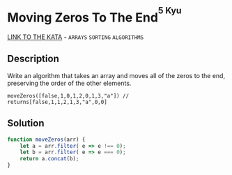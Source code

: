 # Moving Zeros To The End<sup><sup>5 Kyu</sup></sup>
[LINK TO THE KATA](https://www.codewars.com/kata/52597aa56021e91c93000cb0) - `ARRAYS` `SORTING` `ALGORITHMS`

## Description
Write an algorithm that takes an array and moves all of the zeros to the end, preserving the order of the other elements.
```
moveZeros([false,1,0,1,2,0,1,3,"a"]) // returns[false,1,1,2,1,3,"a",0,0]
```

## Solution
```javascript
function moveZeros(arr) {
    let a = arr.filter( e => e !== 0);
    let b = arr.filter( e => e === 0);
    return a.concat(b);
}
```